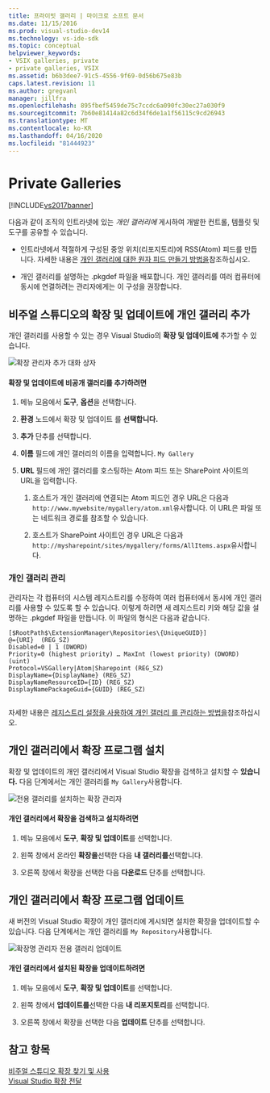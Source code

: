 ```yaml
---
title: 프라이빗 갤러리 | 마이크로 소프트 문서
ms.date: 11/15/2016
ms.prod: visual-studio-dev14
ms.technology: vs-ide-sdk
ms.topic: conceptual
helpviewer_keywords:
- VSIX galleries, private
- private galleries, VSIX
ms.assetid: b6b3dee7-91c5-4556-9f69-0d56b675e83b
caps.latest.revision: 11
ms.author: gregvanl
manager: jillfra
ms.openlocfilehash: 895fbef5459de75c7ccdc6a090fc30ec27a030f9
ms.sourcegitcommit: 7b60e81414a82c6d34f6de1a1f56115c9cd26943
ms.translationtype: MT
ms.contentlocale: ko-KR
ms.lasthandoff: 04/16/2020
ms.locfileid: "81444923"
---
```

# <a name="private-galleries"></a>Private Galleries
[!INCLUDE[vs2017banner](../includes/vs2017banner.md)]

다음과 같이 조직의 인트라넷에 있는 *개인 갤러리에* 게시하여 개발한 컨트롤, 템플릿 및 도구를 공유할 수 있습니다.  
  
- 인트라넷에서 적절하게 구성된 중앙 위치(리포지토리)에 RSS(Atom) 피드를 만듭니다. 자세한 내용은 [개인 갤러리에 대한 원자 피드 만들기 방법을](../extensibility/how-to-create-an-atom-feed-for-a-private-gallery.md)참조하십시오.  
  
- 개인 갤러리를 설명하는 .pkgdef 파일을 배포합니다. 개인 갤러리를 여러 컴퓨터에 동시에 연결하려는 관리자에게는 이 구성을 권장합니다.  
  
## <a name="adding-a-private-gallery-to-extensions-and-updates-in-visual-studio"></a>비주얼 스튜디오의 확장 및 업데이트에 개인 갤러리 추가  
 개인 갤러리를 사용할 수 있는 경우 Visual Studio의 **확장 및 업데이트에** 추가할 수 있습니다.  
  
 ![확장 관리자 추가 대화 상자](../extensibility/media/em-adddialog.png "EM_AddDialog")  
  
#### <a name="to-add-a-private-gallery-to-extensions-and-updates"></a>확장 및 업데이트에 비공개 갤러리를 추가하려면  
  
1. 메뉴 모음에서 **도구**, **옵션**을 선택합니다.  
  
2. **환경** 노드에서 확장 및 업데이트 를 **선택합니다.**  
  
3. **추가** 단추를 선택합니다.  
  
4. **이름** 필드에 개인 갤러리의 이름을 입력합니다. `My Gallery`  
  
5. **URL** 필드에 개인 갤러리를 호스팅하는 Atom 피드 또는 SharePoint 사이트의 URL을 입력합니다.  
  
    1. 호스트가 개인 갤러리에 연결되는 Atom 피드인 경우 URL은 다음과 `http://www.mywebsite/mygallery/atom.xml`유사합니다.  이 URL은 파일 또는 네트워크 경로를 참조할 수 있습니다.  
  
    2. 호스트가 SharePoint 사이트인 경우 URL은 다음과 `http://mysharepoint/sites/mygallery/forms/AllItems.aspx`유사합니다.  
  
### <a name="managing-private-galleries"></a>개인 갤러리 관리  
 관리자는 각 컴퓨터의 시스템 레지스트리를 수정하여 여러 컴퓨터에서 동시에 개인 갤러리를 사용할 수 있도록 할 수 있습니다. 이렇게 하려면 새 레지스트리 키와 해당 값을 설명하는 .pkgdef 파일을 만듭니다.  이 파일의 형식은 다음과 같습니다.  
  
```  
[$RootPath$\ExtensionManager\Repositories\{UniqueGUID}]  
@={URI}  (REG_SZ)  
Disabled=0 | 1 (DWORD)  
Priority=0 (highest priority) … MaxInt (lowest priority) (DWORD) (uint)  
Protocol=VSGallery|Atom|Sharepoint (REG_SZ)  
DisplayName={DisplayName} (REG_SZ)  
DisplayNameResourceID={ID} (REG_SZ)  
DisplayNamePackageGuid={GUID} (REG_SZ)  
  
```  
  
 자세한 내용은 [레지스트리 설정을 사용하여 개인 갤러리 를 관리하는 방법을](../extensibility/how-to-manage-a-private-gallery-by-using-registry-settings.md)참조하십시오.  
  
## <a name="installing-extensions-from-a-private-gallery"></a>개인 갤러리에서 확장 프로그램 설치  
 확장 및 업데이트의 개인 갤러리에서 Visual Studio 확장을 검색하고 설치할 수 **있습니다.** 다음 단계에서는 개인 갤러리를 `My Gallery`사용합니다.  
  
 ![전용 갤러리를 설치하는 확장 관리자](../extensibility/media/em.png "EM_")  
  
#### <a name="to-search-for-and-install-extensions-from-a-private-gallery"></a>개인 갤러리에서 확장을 검색하고 설치하려면  
  
1. 메뉴 모음에서 **도구**, **확장 및 업데이트**를 선택합니다.  
  
2. 왼쪽 창에서 온라인 **확장을**선택한 다음 **내 갤러리를**선택합니다.  
  
3. 오른쪽 창에서 확장을 선택한 다음 **다운로드** 단추를 선택합니다.  
  
## <a name="updating-extensions-from-a-private-gallery"></a>개인 갤러리에서 확장 프로그램 업데이트  
 새 버전의 Visual Studio 확장이 개인 갤러리에 게시되면 설치한 확장을 업데이트할 수 있습니다. 다음 단계에서는 개인 갤러리를 `My Repository`사용합니다.  
  
 ![확장명 관리자 전용 갤러리 업데이트](../extensibility/media/em-update.png "EM_Update")  
  
#### <a name="to-update-an-installed-extension-from-a-private-gallery"></a>개인 갤러리에서 설치된 확장을 업데이트하려면  
  
1. 메뉴 모음에서 **도구**, **확장 및 업데이트**를 선택합니다.  
  
2. 왼쪽 창에서 **업데이트를**선택한 다음 **내 리포지토리**를 선택합니다.  
  
3. 오른쪽 창에서 확장을 선택한 다음 **업데이트** 단추를 선택합니다.  
  
## <a name="see-also"></a>참고 항목  
 [비주얼 스튜디오 확장 찾기 및 사용](../ide/finding-and-using-visual-studio-extensions.md)   
 [Visual Studio 확장 전달](../extensibility/shipping-visual-studio-extensions.md)
